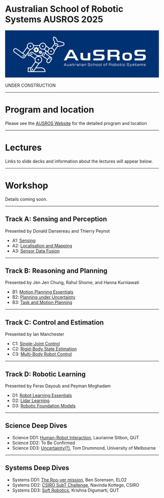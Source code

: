 # Australian School of Robotic Systems AUSROS 2025

![logo](/Pics/AUSROS_Logo.med.jpg)

UNDER CONSTRUCTION

---
# Program and location

Please see the [AUSROS Website](https://ariamhub.com/event/ausros/) for the detailed program and location

---
# Lectures

Links to slide decks and information about the lectures will appear below.

---
# Workshop

Details coming soon.

---
## Track A: Sensing and Perception
Presented by Donald Dansereau and Thierry Peynot

* A1: [Sensing]()
* A2: [Localisation and Mapping]()
* A3: [Sensor Data Fusion]()

---
## Track B: Reasoning and Planning
Presented by Jen Jen Chung, Rahul Shome, and Hanna Kurniawati

* B1: [Motion Planning Essentials]()
* B2: [Planning under Uncertainty]()
* B3: [Task and Motion Planning]()

---
## Track C: Control and Estimation
Presented by Ian Manchester

* C1: [Single-Joint Control]()
* C2: [Rigid-Body State Estimation]()
* C3: [Multi-Body Robot Control]()

---
## Track D: Robotic Learning
Presented by Feras Dayoub and Peyman Moghadam

* D1: [Robot Learning Essentials]()
* D2: [Lidar Learning]()
* D3: [Robotic Foundation Models]()

---
## Science Deep Dives

* Science DD1: [Human-Robot Interaction](), Laurianne Sitbon, QUT
* Science DD2: To Be Confirmed
* Science DD3: [Uncertainty(?)](), Tom Drummond, University of Melbourne

---
## Systems Deep Dives

* Systems DD1: [The Roo-ver mission](), Ben Sorensen, ELO2 
* Systems DD2: [CSIRO SubT Challenge](), Navinda Kottege, CSIRO
* Systems DD3: [Soft Robotics](), Krishna Digumarti, QUT
